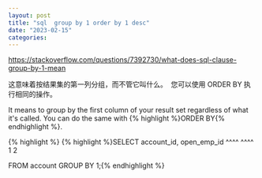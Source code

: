 ```yaml
---
layout: post
title: "sql  group by 1 order by 1 desc"
date: "2023-02-15"
categories: 
---
```

<p><a href="https://stackoverflow.com/questions/7392730/what-does-sql-clause-group-by-1-mean">https://stackoverflow.com/questions/7392730/what-does-sql-clause-group-by-1-mean</a></p>

<p>这意味着按结果集的第一列分组，而不管它叫什么。&nbsp; 您可以使用 ORDER BY 执行相同的操作。</p>

<div class="js-post-body s-prose">
<p>It means to group by the first column of your result set regardless of what it&#39;s called. You can do the same with {% highlight %}ORDER BY{% endhighlight %}.</p>

{% highlight %}
{% highlight %}SELECT account_id, open_emp_id
         ^^^^        ^^^^
          1           2

FROM account
GROUP BY 1;{% endhighlight %}
</div>

